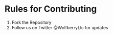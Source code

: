<h1>Rules for Contributing</h1>

1. Fork the Repository
2. Follow us on Twitter @WolfberryLlc for updates 
